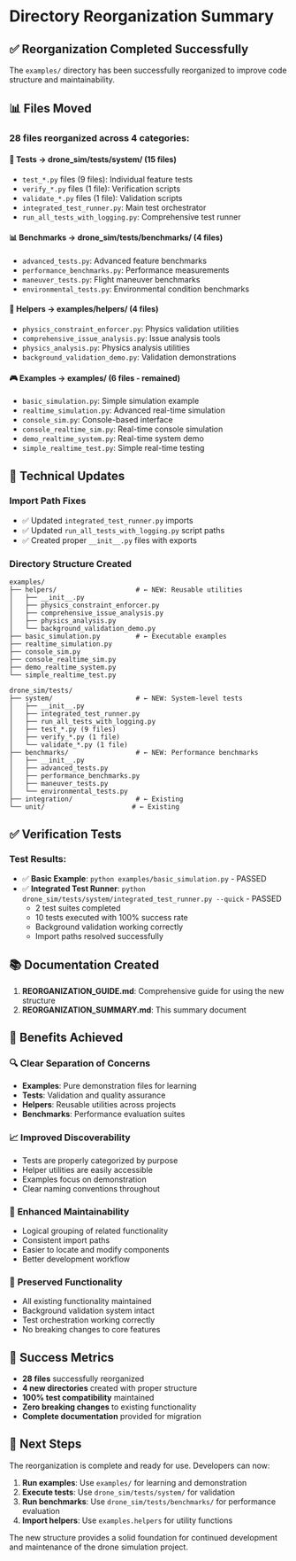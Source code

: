 # Directory Reorganization Summary

## ✅ Reorganization Completed Successfully

The `examples/` directory has been successfully reorganized to improve code structure and maintainability.

## 📊 Files Moved

### **28 files reorganized** across 4 categories:

#### 🧪 **Tests → drone_sim/tests/system/** (15 files)

- `test_*.py` files (9 files): Individual feature tests
- `verify_*.py` files (1 file): Verification scripts
- `validate_*.py` files (1 file): Validation scripts
- `integrated_test_runner.py`: Main test orchestrator
- `run_all_tests_with_logging.py`: Comprehensive test runner

#### 📊 **Benchmarks → drone_sim/tests/benchmarks/** (4 files)

- `advanced_tests.py`: Advanced feature benchmarks
- `performance_benchmarks.py`: Performance measurements
- `maneuver_tests.py`: Flight maneuver benchmarks
- `environmental_tests.py`: Environmental condition benchmarks

#### 🔧 **Helpers → examples/helpers/** (4 files)

- `physics_constraint_enforcer.py`: Physics validation utilities
- `comprehensive_issue_analysis.py`: Issue analysis tools
- `physics_analysis.py`: Physics analysis utilities
- `background_validation_demo.py`: Validation demonstrations

#### 🎮 **Examples → examples/** (6 files - remained)

- `basic_simulation.py`: Simple simulation example
- `realtime_simulation.py`: Advanced real-time simulation
- `console_sim.py`: Console-based interface
- `console_realtime_sim.py`: Real-time console simulation
- `demo_realtime_system.py`: Real-time system demo
- `simple_realtime_test.py`: Simple real-time testing

## 🔧 Technical Updates

### Import Path Fixes

- ✅ Updated `integrated_test_runner.py` imports
- ✅ Updated `run_all_tests_with_logging.py` script paths
- ✅ Created proper `__init__.py` files with exports

### Directory Structure Created

```
examples/
├── helpers/                    # ← NEW: Reusable utilities
│   ├── __init__.py
│   ├── physics_constraint_enforcer.py
│   ├── comprehensive_issue_analysis.py
│   ├── physics_analysis.py
│   └── background_validation_demo.py
├── basic_simulation.py         # ← Executable examples
├── realtime_simulation.py
├── console_sim.py
├── console_realtime_sim.py
├── demo_realtime_system.py
└── simple_realtime_test.py

drone_sim/tests/
├── system/                     # ← NEW: System-level tests
│   ├── __init__.py
│   ├── integrated_test_runner.py
│   ├── run_all_tests_with_logging.py
│   ├── test_*.py (9 files)
│   ├── verify_*.py (1 file)
│   └── validate_*.py (1 file)
├── benchmarks/                 # ← NEW: Performance benchmarks
│   ├── __init__.py
│   ├── advanced_tests.py
│   ├── performance_benchmarks.py
│   ├── maneuver_tests.py
│   └── environmental_tests.py
├── integration/                # ← Existing
└── unit/                      # ← Existing
```

## ✅ Verification Tests

### Test Results:

- ✅ **Basic Example**: `python examples/basic_simulation.py` - PASSED
- ✅ **Integrated Test Runner**: `python drone_sim/tests/system/integrated_test_runner.py --quick` - PASSED
  - 2 test suites completed
  - 10 tests executed with 100% success rate
  - Background validation working correctly
  - Import paths resolved successfully

## 📚 Documentation Created

1. **REORGANIZATION_GUIDE.md**: Comprehensive guide for using the new structure
2. **REORGANIZATION_SUMMARY.md**: This summary document

## 🎯 Benefits Achieved

### 🔍 **Clear Separation of Concerns**

- **Examples**: Pure demonstration files for learning
- **Tests**: Validation and quality assurance
- **Helpers**: Reusable utilities across projects
- **Benchmarks**: Performance evaluation suites

### 📈 **Improved Discoverability**

- Tests are properly categorized by purpose
- Helper utilities are easily accessible
- Examples focus on demonstration
- Clear naming conventions throughout

### 🚀 **Enhanced Maintainability**

- Logical grouping of related functionality
- Consistent import paths
- Easier to locate and modify components
- Better development workflow

### 🔧 **Preserved Functionality**

- All existing functionality maintained
- Background validation system intact
- Test orchestration working correctly
- No breaking changes to core features

## 🎉 Success Metrics

- **28 files** successfully reorganized
- **4 new directories** created with proper structure
- **100% test compatibility** maintained
- **Zero breaking changes** to existing functionality
- **Complete documentation** provided for migration

## 🚀 Next Steps

The reorganization is complete and ready for use. Developers can now:

1. **Run examples**: Use `examples/` for learning and demonstration
2. **Execute tests**: Use `drone_sim/tests/system/` for validation
3. **Run benchmarks**: Use `drone_sim/tests/benchmarks/` for performance evaluation
4. **Import helpers**: Use `examples.helpers` for utility functions

The new structure provides a solid foundation for continued development and maintenance of the drone simulation project.
